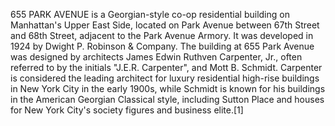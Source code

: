 655 PARK AVENUE is a Georgian-style co-op residential building on Manhattan's Upper East Side, located on Park Avenue between 67th Street and 68th Street, adjacent to the Park Avenue Armory. It was developed in 1924 by Dwight P. Robinson & Company. The building at 655 Park Avenue was designed by architects James Edwin Ruthven Carpenter, Jr., often referred to by the initials "J.E.R. Carpenter", and Mott B. Schmidt. Carpenter is considered the leading architect for luxury residential high-rise buildings in New York City in the early 1900s, while Schmidt is known for his buildings in the American Georgian Classical style, including Sutton Place and houses for New York City's society figures and business elite.[1]
